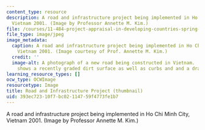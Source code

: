 ```yaml
---
content_type: resource
description: A road and infrastructure project being implemented in Ho Chi Minh City,
  Vietnam 2001. (Image by Professor Annette M. Kim.)
file: /courses/11-484-project-appraisal-in-developing-countries-spring-2005/393ec72310f7bc02114759f4773fe1b7_11-484s05-th.jpg
file_type: image/jpeg
image_metadata:
  caption: A road and infrastructure project being implemented in Ho Chi Minh City,
    Vietnam 2001. (Image courtesy of Prof. Annette M. Kim.)
  credit: ''
  image-alt: A photograph of a new road being constructed in Vietnam.  The photograph
    shows a recently graded dirt surface as well as curbs and and a drainage system.
learning_resource_types: []
ocw_type: OCWImage
resourcetype: Image
title: Road and Infrastructure Project (thumbnail)
uid: 393ec723-10f7-bc02-1147-59f4773fe1b7
---
```

A road and infrastructure project being implemented in Ho Chi Minh City, Vietnam 2001. (Image by Professor Annette M. Kim.)

